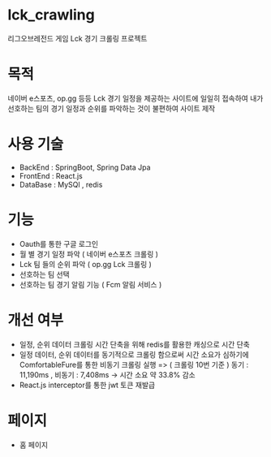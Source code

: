 # lck_crawling
리그오브레전드 게임 Lck 경기 크롤링 프로젝트

# 목적 
네이버 e스포츠, op.gg 등등 Lck 경기 일정을 제공하는 사이트에 일일히 접속하여 내가 선호하는 팀의 경기 일정과 순위를 파악하는 것이
불편하여 사이트 제작

# 사용 기술
- BackEnd : SpringBoot, Spring Data Jpa
- FrontEnd : React.js
- DataBase : MySQl , redis

# 기능
- Oauth를 통한 구글 로그인
- 월 별 경기 일정 파악 ( 네이버 e스포츠 크롤링 )
- Lck 팀 들의 순위 파악 ( op.gg Lck 크롤링 )
- 선호하는 팀 선택 
- 선호하는 팀 경기 알림 기능 ( Fcm 알림 서비스 )

# 개선 여부
- 일정, 순위 데이터 크롤링 시간 단축을 위해 redis를 활용한 캐싱으로 시간 단축 
- 일정 데이터, 순위 데이터를 동기적으로 크롤링 함으로써 시간 소요가 심하기에 ComfortableFure를 통한 비동기 크롤링 실행
=> ( 크롤링 10번 기준 ) 동기 : 11,190ms , 비동기 : 7,408ms -> 시간 소요 약 33.8% 감소
- React.js interceptor를 통한 jwt 토큰 재발급

# 페이지 
- 홈 페이지


